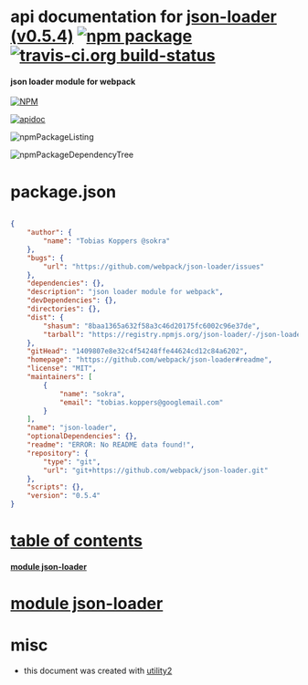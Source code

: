 # api documentation for  [json-loader (v0.5.4)](https://github.com/webpack/json-loader#readme)  [![npm package](https://img.shields.io/npm/v/npmdoc-json-loader.svg?style=flat-square)](https://www.npmjs.org/package/npmdoc-json-loader) [![travis-ci.org build-status](https://api.travis-ci.org/npmdoc/node-npmdoc-json-loader.svg)](https://travis-ci.org/npmdoc/node-npmdoc-json-loader)
#### json loader module for webpack

[![NPM](https://nodei.co/npm/json-loader.png?downloads=true)](https://www.npmjs.com/package/json-loader)

[![apidoc](https://npmdoc.github.io/node-npmdoc-json-loader/build/screenCapture.buildNpmdoc.browser._2Fhome_2Ftravis_2Fbuild_2Fnpmdoc_2Fnode-npmdoc-json-loader_2Ftmp_2Fbuild_2Fapidoc.html.png)](https://npmdoc.github.io/node-npmdoc-json-loader/build/apidoc.html)

![npmPackageListing](https://npmdoc.github.io/node-npmdoc-json-loader/build/screenCapture.npmPackageListing.svg)

![npmPackageDependencyTree](https://npmdoc.github.io/node-npmdoc-json-loader/build/screenCapture.npmPackageDependencyTree.svg)



# package.json

```json

{
    "author": {
        "name": "Tobias Koppers @sokra"
    },
    "bugs": {
        "url": "https://github.com/webpack/json-loader/issues"
    },
    "dependencies": {},
    "description": "json loader module for webpack",
    "devDependencies": {},
    "directories": {},
    "dist": {
        "shasum": "8baa1365a632f58a3c46d20175fc6002c96e37de",
        "tarball": "https://registry.npmjs.org/json-loader/-/json-loader-0.5.4.tgz"
    },
    "gitHead": "1409807e8e32c4f54248ffe44624cd12c84a6202",
    "homepage": "https://github.com/webpack/json-loader#readme",
    "license": "MIT",
    "maintainers": [
        {
            "name": "sokra",
            "email": "tobias.koppers@googlemail.com"
        }
    ],
    "name": "json-loader",
    "optionalDependencies": {},
    "readme": "ERROR: No README data found!",
    "repository": {
        "type": "git",
        "url": "git+https://github.com/webpack/json-loader.git"
    },
    "scripts": {},
    "version": "0.5.4"
}
```



# <a name="apidoc.tableOfContents"></a>[table of contents](#apidoc.tableOfContents)

#### [module json-loader](#apidoc.module.json-loader)



# <a name="apidoc.module.json-loader"></a>[module json-loader](#apidoc.module.json-loader)



# misc
- this document was created with [utility2](https://github.com/kaizhu256/node-utility2)
